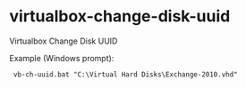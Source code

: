 virtualbox-change-disk-uuid
===========================

Virtualbox Change Disk UUID

Example (Windows prompt):
```shell
 vb-ch-uuid.bat "C:\Virtual Hard Disks\Exchange-2010.vhd"
 ```
